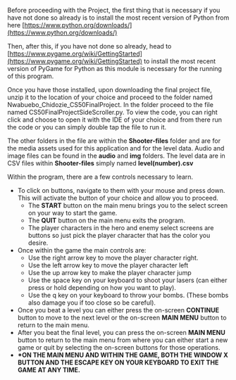 Before proceeding with the Project, the first thing that is necessary if you have not done so already is to install the most recent version of Python from here [https://www.python.org/downloads/](https://www.python.org/downloads/)

Then, after this, if you have not done so already, head to [https://www.pygame.org/wiki/GettingStarted](https://www.pygame.org/wiki/GettingStarted) to install the most recent version of PyGame for Python as this module is necessary for the running of this program.

Once you have those installed, upon downloading the final project file, unzip it to the location of your choice and proceed to the folder named Nwabuebo\_Chidozie\_CS50FinalProject. In the folder proceed to the file named CS50FinalProjectSideScroller.py. To view the code, you can right click and choose to open it with the IDE of your choice and from there run the code or you can simply double tap the file to run it.

The other folders in the file are within the **Shooter-files** folder and are for the media assets used for this application and for the level data. Audio and image files can be found in the **audio** and **img** folders. The level data are in CSV files within **Shooter-files** simply named **level(number).csv**

Within the program, there are a few controls necessary to learn.

- To click on buttons, navigate to them with your mouse and press down. This will activate the button of your choice and allow you to proceed.
  - The **START** button on the main menu brings you to the select screen on your way to start the game.
  - The **QUIT** button on the main menu exits the program.
  - The player characters in the hero and enemy select screens are buttons so just pick the player character that has the color you desire.
- Once within the game the main controls are:
  - Use the right arrow key to move the player character right.
  - Use the left arrow key to move the player character left
  - Use the up arrow key to make the player character jump
  - Use the space key on your keyboard to shoot your lasers (can either press or hold depending on how you want to play).
  - Use the q key on your keyboard to throw your bombs. (These bombs also damage you if too close so be careful).
- Once you beat a level you can either press the on-screen **CONTINUE** button to move to the next level or the on-screen **MAIN MENU** button to return to the main menu.
- After you beat the final level, you can press the on-screen **MAIN MENU** button to return to the main menu from where you can either start a new game or quit by selecting the on-screen buttons for those operations.
- **\*ON THE MAIN MENU AND WITHIN THE GAME, BOTH THE WINDOW X BUTTON AND THE ESCAPE KEY ON YOUR KEYBOARD TO EXIT THE GAME AT ANY TIME.**